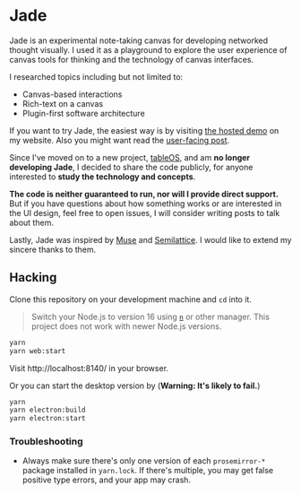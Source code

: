 # Jade

Jade is an experimental note-taking canvas for developing networked thought visually. I used it as a playground to explore the user experience of canvas tools for thinking and the technology of canvas interfaces.

I researched topics including but not limited to:

- Canvas-based interactions
- Rich-text on a canvas
- Plugin-first software architecture

If you want to try Jade, the easiest way is by visiting [the hosted demo](https://dragonman225.js.org/p/jade/index.html) on my website. Also you might want read the [user-facing post](https://dragonman225.js.org/jade).

Since I've moved on to a new project, [tableOS](https://tableos.substack.com/p/alpha), and am **no longer developing Jade**, I decided to share the code publicly, for anyone interested to **study the technology and concepts**.

**The code is neither guaranteed to run, nor will I provide direct support.** But if you have questions about how something works or are interested in the UI design, feel free to open issues, I will consider writing posts to talk about them.

Lastly, Jade was inspired by [Muse](https://www.inkandswitch.com/muse/) and [Semilattice](https://www.semilattice.xyz/). I would like to extend my sincere thanks to them.

## Hacking

Clone this repository on your development machine and `cd` into it.

> Switch your Node.js to version 16 using [`n`](https://github.com/tj/n) or other manager. This project does not work with newer Node.js versions.

```bash
yarn
yarn web:start
```

Visit http://localhost:8140/ in your browser.

Or you can start the desktop version by (**Warning: It's likely to fail.**)

```bash
yarn
yarn electron:build
yarn electron:start
```

### Troubleshooting

- Always make sure there's only one version of each `prosemirror-*` package installed in `yarn.lock`. If there's multiple, you may get false positive type errors, and your app may crash.
